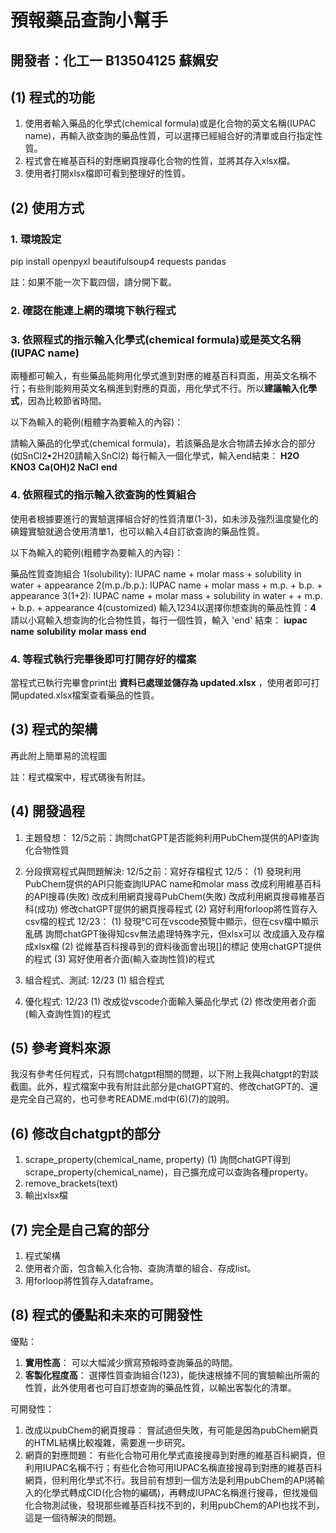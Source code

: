 # 預報藥品查詢小幫手

## 開發者：化工一 B13504125 蘇姵安

## (1) 程式的功能

1. 使用者輸入藥品的化學式(chemical formula)或是化合物的英文名稱(IUPAC name)，再輸入欲查詢的藥品性質，可以選擇已經組合好的清單或自行指定性質。
2. 程式會在維基百科的對應網頁搜尋化合物的性質，並將其存入xlsx檔。
3. 使用者打開xlsx檔即可看到整理好的性質。

## (2) 使用方式

### 1. 環境設定

pip install openpyxl beautifulsoup4 requests pandas

註：如果不能一次下載四個，請分開下載。

### 2. 確認在能連上網的環境下執行程式

### 3. 依照程式的指示輸入化學式(chemical formula)或是英文名稱(IUPAC name)

兩種都可輸入，有些藥品能夠用化學式進到對應的維基百科頁面，用英文名稱不行；有些則能夠用英文名稱進到對應的頁面，用化學式不行。所以**建議輸入化學式**，因為比較節省時間。

以下為輸入的範例(粗體字為要輸入的內容)：

請輸入藥品的化學式(chemical formula)，若該藥品是水合物請去掉水合的部分(如SnCl2•2H20請輸入SnCl2)
每行輸入一個化學式，輸入end結束：
**H2O**
**KNO3**
**Ca(OH)2**
**NaCl**
**end**

### 4. 依照程式的指示輸入欲查詢的性質組合

使用者根據要進行的實驗選擇組合好的性質清單(1-3)，如未涉及強烈溫度變化的碘鐘實驗就適合使用清單1，也可以輸入4自訂欲查詢的藥品性質。

以下為輸入的範例(粗體字為要輸入的內容)：

藥品性質查詢組合
1(solubility):  IUPAC name + molar mass + solubility in water + appearance
2(m.p./b.p.):   IUPAC name + molar mass + m.p. + b.p. + appearance
3(1+2): IUPAC name + molar mass + solubility in water + + m.p. + b.p. + appearance
4(customized)
輸入1234以選擇你想查詢的藥品性質：**4**
請以小寫輸入想查詢的化合物性質，每行一個性質，輸入 'end' 結束：
**iupac name**
**solubility**
**molar mass**
**end**

### 4. 等程式執行完畢後即可打開存好的檔案

當程式已執行完畢會print出 **資料已處理並儲存為 updated.xlsx** ，使用者即可打開updated.xlsx檔案查看藥品的性質。

## (3) 程式的架構

再此附上簡單易的流程圖

註：程式檔案中，程式碼後有附註。

## (4) 開發過程

1. 主題發想：
    12/5之前：詢問chatGPT是否能夠利用PubChem提供的API查詢化合物性質

2. 分段撰寫程式與問題解決: 
    12/5之前：寫好存檔程式
    12/5：
    (1) 發現利用PubChem提供的API只能查詢IUPAC name和molar mass
        改成利用維基百科的API搜尋(失敗)
        改成利用網頁搜尋PubChem(失敗)
        改成利用網頁搜尋維基百科(成功)
        修改chatGPT提供的網頁搜尋程式
    (2) 寫好利用forloop將性質存入csv檔的程式
    12/23：
    (1) 發現℃可在vscode預覽中顯示，但在csv檔中顯示亂碼
        詢問chatGPT後得知csv無法處理特殊字元，但xlsx可以
        改成讀入及存檔成xlsx檔
    (2) 從維基百科搜尋到的資料後面會出現[]的標記
        使用chatGPT提供的程式
    (3) 寫好使用者介面(輸入查詢性質)的程式

3. 組合程式、測試:
    12/23
    (1) 組合程式

4. 優化程式:
    12/23
    (1) 改成從vscode介面輸入藥品化學式
    (2) 修改使用者介面(輸入查詢性質)的程式

## (5) 參考資料來源

我沒有參考任何程式，只有問chatgpt相關的問題，以下附上我與chatgpt的對談截圖。此外，程式檔案中我有附註此部分是chatGPT寫的、修改chatGPT的、還是完全自己寫的，也可參考README.md中(6)(7)的說明。


## (6) 修改自chatgpt的部分

1. scrape_property(chemical_name, property)
    (1) 詢問chatGPT得到scrape_property(chemical_name)，自己擴充成可以查詢各種property。
2. remove_brackets(text)
3. 輸出xlsx檔

## (7) 完全是自己寫的部分

1. 程式架構
2. 使用者介面，包含輸入化合物、查詢清單的組合、存成list。
3. 用forloop將性質存入dataframe。

## (8) 程式的優點和未來的可開發性

優點：
1. **實用性高**：
    可以大幅減少撰寫預報時查詢藥品的時間。
3. **客製化程度高**：
    選擇性質查詢組合(123)，能快速根據不同的實驗輸出所需的性質，此外使用者也可自訂想查詢的藥品性質，以輸出客製化的清單。

可開發性：
1. 改成以pubChem的網頁搜尋：
    嘗試過但失敗，有可能是因為pubChem網頁的HTML結構比較複雜，需要進一步研究。
2. 網頁的對應問題：
    有些化合物可用化學式直接搜尋到對應的維基百科網頁，但利用IUPAC名稱不行；有些化合物可用IUPAC名稱直接搜尋到對應的維基百科網頁，但利用化學式不行。我目前有想到一個方法是利用pubChem的API將輸入的化學式轉成CID(化合物的編碼)，再轉成IUPAC名稱進行搜尋，但找幾個化合物測試後，發現那些維基百科找不到的，利用pubChem的API也找不到，這是一個待解決的問題。

